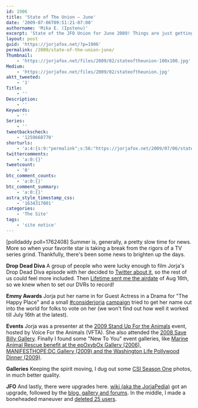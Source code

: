 ```yaml
---
id: 1906
title: 'State of The Union — June'
date: '2009-07-06T09:51:21-07:00'
authorname: 'Mika E. (Ipstenu)'
excerpt: 'State of the JFO Union for June 2009! Things are just getting hot!'
layout: post
guid: 'https://jorjafox.net/?p=1906'
permalink: /2009/state-of-the-union-june/
Thumbnail:
    - 'https://jorjafox.net/files/2009/02/stateoftheunion-100x100.jpg'
Medium:
    - 'https://jorjafox.net/files/2009/02/stateoftheunion.jpg'
aktt_tweeted:
    - '1'
Title:
    - ''
Description:
    - ''
Keywords:
    - ''
Series:
    - ''
tweetbackscheck:
    - '1259668770'
shorturls:
    - 'a:4:{s:9:"permalink";s:56:"https://jorjafox.net/2009/07/06/state-of-the-union-june/";s:7:"tinyurl";s:25:"http://tinyurl.com/nbob7l";s:4:"isgd";s:18:"http://is.gd/536ci";s:5:"bitly";s:19:"http://bit.ly/QjaHK";}'
twittercomments:
    - 'a:0:{}'
tweetcount:
    - '0'
btc_comment_counts:
    - 'a:0:{}'
btc_comment_summary:
    - 'a:0:{}'
astra_style_timestamp_css:
    - '1634317001'
categories:
    - 'The Site'
tags:
    - 'site notice'
---
```


<span class="alignright">[polldaddy poll=1762408]</span>
Summer is, generally, a pretty slow time for news.  More so when your favorite star is taking a break from the rigors of a TV series grind.  Thankfully, there's been some news to brighten up the days.

**Drop Dead Diva**
A group of people who were lucky enough to film Jorja's Drop Dead Diva episode with her decided to <a href="https://jorjafox.net/2009/06/07/twittering-about-drop-dead-diva/">Twitter about it</a>, so the rest of us could feel more included.  Then <a href="https://jorjafox.net/2009/06/10/drop-dead-diva-airdate/">Lifetime sent me the airdate</a> of Aug 16th, so we knew when to set our DVRs to record!

**Emmy Awards**
Jorja put her name in for Guest Actress in a Drama for "The Happy Place" and a small <a href="https://jorjafox.net/2009/06/22/considerjorja/">#considerjorja</a> <a href="https://jorjafox.net/2009/06/26/considerjorja-ballots-are-due-today/">campaign</a> tried to get her name out into the world for folks to vote on her (we won't find out how well it worked till July 16th at the latest).

**Events**
Jorja was a presenter at the <a href="https://jorjafox.net/2009/06/03/vfta-stand-up-for-the-animals-2009/">2009 Stand Up For the Animals</a> event, hosted by Voice For the Animals (VFTA).  She also attended the <a href="https://jorjafox.net/2009/06/08/vfta-save-billy-gallery/">2008 Save Billy Gallery</a>. Finally I found some "New To You" event galleries, like <a href="https://jorjafox.net/2009/06/12/new-to-you-galleries/">Marine Animal Rescue benefit at the epOxybOx Gallery (2006), MANIFESTHOPE:DC Gallery (2009) and the Washington Life Pollywood Dinner (2009)</a>.

**Galleries**
Keeping the spirit moving, I dug out some <a href="https://jorjafox.net/2009/06/21/csi-season-one-photos/">CSI Season One</a> photos, in much better quality.

**JFO**
And lastly, there were upgrades here. <a href="https://jorjafox.net/2009/06/10/mediawiki-115/">wiki (aka the JorjaPedia)</a> got an upgrade, followed by the <a href="https://jorjafox.net/2009/06/11/wordpress-zenphoto-and-bbpress-upgraded/">blog, gallery and forums</a>. In the middle, I made a boneheaded maneuver and <a href="https://jorjafox.net/2009/06/02/did-your-id-here-vanish/">deleted 25 users</a>.
